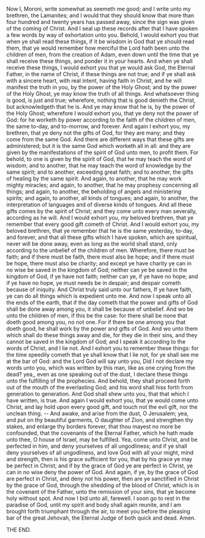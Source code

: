 Now I, Moroni, write somewhat as seemeth me good; and I write unto my brethren, the Lamanites; and I would that they should know that more than four hundred and twenty years has passed away, since the sign was given of the coming of Christ. And I seal up these records after that I have spoken a few words by way of exhortation unto you. Behold, I would exhort you that when ye shall read these things, if it be  wisdom in God that ye should read them, that ye would remember how merciful the Lord hath been unto the children of men, from the creation of Adam, even down until the time that ye shall receive these things, and ponder it in your hearts. And when ye shall receive these things, I would exhort you that ye would ask God, the Eternal Father, in the name of Christ, if these things are not true; and if ye shall ask with a sincere heart, with real intent, having faith in Christ, and he will manifest the truth in you, by the power of the Holy Ghost; and by the power of the Holy Ghost, ye may know the truth of all things. And whatsoever thing is good, is just and true; wherefore, nothing that is good denieth the Christ, but acknowledgeth that he is. And ye may know that he is, by the power of the Holy Ghost; wherefore I would exhort you, that ye deny not the power of God: for he worketh by power according to the faith of the children of men, the same to-day, and to-morrow, and forever. And again I exhort you, my brethren, that ye deny not the gifts of God, for they are many; and they come from the same God. And there are different ways that these gifts are administered; but it is the same God which worketh all in all: and they are given by the manifestations of the spirit of God unto men, to profit them. For behold, to one is given by the spirit of God, that he may teach the word of wisdom; and to another, that he may teach the word of knowledge by the same spirit; and to another, exceeding great faith; and to another, the gifts of healing by the same spirit. And again, to another, that he may work mighty miracles; and again, to another, that he may prophesy concerning all things; and again, to another, the beholding of angels and ministering spirits; and again, to another, all kinds of tongues; and again, to another, the interpretation of languages and of diverse kinds of tongues. And all these gifts comes by the spirit of Christ; and they come unto every man severally, according as he will. And I would exhort you, my beloved brethren, that ye remember that every good gift cometh of Christ. And I would exhort you, my beloved brethren, that ye remember that he is the same yesterday, to-day, and forever, and that all these gifts which I have spoken, which are spiritual, never will be done away, even as long as the world shall stand, only according to the unbelief of the children of men. Wherefore, there must be faith; and if there must be faith, there must also be hope; and if there must be hope, there must also be charity; and except ye have charity  ye can in no wise be saved in the kingdom of God; neither can ye be saved in the kingdom of God, if ye have not faith; neither can ye, if ye have no hope; and if ye have no hope, ye must needs be in despair; and despair cometh because of iniquity. And Christ truly said unto our fathers, If ye have faith, ye can do all things which is expedient unto me. And now I speak unto all the ends of the earth, that if the day cometh that the power and gifts of God shall be done away among you, it shall be because of unbelief. And wo be unto the children of men, if this be the case: for there shall be none that doeth good among you, no not one. For if there be one among you that doeth good, he shall work by the power and gifts of God. And wo unto them which shall do these things away and die, for they die in their sins, and they cannot be saved in the kingdom of God; and I speak it according to the words of Christ, and I lie not. And I exhort you to remember these things: for the time speedily cometh that ye shall know that I lie not, for ye shall see me at the bar of God: and the Lord God will say unto you, Did I not declare my words unto you, which was written by this man, like as one crying from the dead? yea,, even as one speaking out of the dust, I declare these things unto the fulfilling of the prophecies. And behold, they shall proceed forth out of the mouth of the everlasting God; and his word shall hiss forth from generation to generation. And God shall shew unto you, that that which I have written, is true. And again I would exhort you, that ye would come unto Christ, and lay hold upon every good gift, and touch not the evil gift, nor the unclean thing. -- And awake, and arise from the dust, O Jerusalem; yea, and put on thy beautiful garments, O daughter of Zion, and strengthen thy stakes, and enlarge thy borders forever, that thou mayest no more be confounded, that the covenants of the Eternal Father, which he hath made unto thee, O house of Israel, may be fulfilled. Yea, come unto Christ, and be perfected in him, and deny yourselves of all ungodliness; and if ye shall deny yourselves of all ungodliness, and love God with all your might, mind and strength, then is his grace sufficient for you, that by his grace ye may be perfect in Christ; and if by the grace of God ye are perfect in Christ, ye can in no wise deny the power of God. And again, if ye, by the grace of God are perfect in Christ, and deny not his power, then are ye sanctified in Christ by the grace of God, through the shedding of the blood of Christ, which is in the covenant of the Father,  unto the remission of your sins, that ye become holy without spot. And now I bid unto all, farewell. I soon go to rest in the paradise of God, until my spirit and body shall again reunite, and I am brought forth triumphant through the air, to meet you before the pleasing bar of the great Jehovah, the Eternal Judge of both quick and dead. Amen.

THE END.